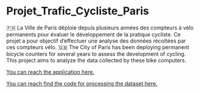 # Projet_Trafic_Cycliste_Paris
🇫🇷 La Ville de Paris déploie depuis plusieurs années des compteurs à vélo permanents pour évaluer le développement de la pratique cycliste.
Ce projet a pour objectif d’effectuer une analyse des données récoltées par ces compteurs vélo.
🇬🇧 The City of Paris has been deploying permanent bicycle counters for several years to assess the development of cycling.
This project aims to analyze the data collected by these bike computers.

[You can reach the application here.](https://projettraficcyclisteparis-fh7mungtmierybiebv6kxw.streamlit.app/)

[You can reach find the code for processing the dataset here.](https://github.com/mr-kevin-knight/Projet_Trafic_Cycliste_Paris/blob/main/Code/Projet%20Trafic%20cycliste%20a%CC%80%20Paris_final.ipynb)
